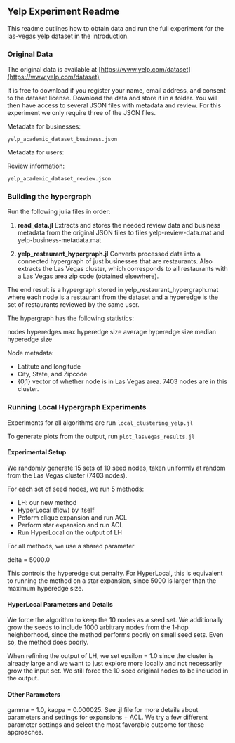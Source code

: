 ## Yelp Experiment Readme

This readme outlines how to obtain data and run the full experiment for the las-vegas yelp dataset in the introduction. 

### Original Data

The original data is available at [https://www.yelp.com/dataset](https://www.yelp.com/dataset)

It is free to download if you register your name, email address, and consent to the dataset license. Download the data and store it in a folder. You will then have access to several JSON files with metadata and review. For this experiment we only require three of the JSON files.

Metadata for businesses:

	yelp_academic_dataset_business.json

Metadata for users:

Review information:

	yelp_academic_dataset_review.json

### Building the hypergraph

Run the following julia files in order:

1. **read\_data.jl**
Extracts and stores the needed review data and business metadata from the original JSON files to files yelp-review-data.mat and yelp-business-metadata.mat

2. **yelp\_restaurant\_hypergraph.jl** 
Converts processed data into a connected hypergraph of just businesses that are restaurants. Also extracts the Las Vegas cluster, which corresponds to all restaurants with a Las Vegas area zip code (obtained elsewhere).

The end result is a hypergraph stored in yelp\_restaurant\_hypergraph.mat where each node is a restaurant from the dataset and a hyperedge is the set of restaurants reviewed by the same user. 

The hypergraph has the following statistics:

nodes
hyperedges
max hyperedge size
average hyperedge size
median hyperedge size

Node metadata:

* Latitute and longitude
* City, State, and Zipcode
* {0,1} vector of whether node is in Las Vegas area. 7403 nodes are in this cluster.

### Running Local Hypergraph Experiments

Experiments for all algorithms are run `local_clustering_yelp.jl`

To generate plots from the output, run `plot_lasvegas_results.jl`

#### Experimental Setup

We randomly generate 15 sets of 10 seed nodes, taken uniformly at random from the Las Vegas cluster (7403 nodes).

For each set of seed nodes, we run 5 methods:

* LH: our new method
* HyperLocal (flow) by itself
* Peform clique expansion and run ACL
* Perform star expansion and run ACL
* Run HyperLocal on the output of LH

For all methods, we use a shared parameter

delta = 5000.0

This controls the hyperedge cut penalty. For HyperLocal, this is equivalent to running the method on a star expansion, since 5000 is larger than the maximum hyperedge size.

#### HyperLocal Parameters and Details

We force the algorithm to keep the 10 nodes as a seed set. We additionally grow the seeds to include 1000 arbitrary nodes from the 1-hop neighborhood, since the method performs poorly on small seed sets. Even so, the method does poorly.

When refining the output of LH, we set epsilon = 1.0 since the cluster is already large and we want to just explore more locally and not necessarily grow the input set. We still force the 10 seed original nodes to be included in the output.

#### Other Parameters

gamma = 1.0, kappa = 0.000025. See .jl file for more details about parameters and settings for expansions + ACL. We try a few different parameter settings and select the most favorable outcome for these approaches.


